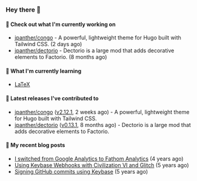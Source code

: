 ### Hey there 👋

#### 👷 Check out what I'm currently working on

- [jpanther/congo](https://github.com/jpanther/congo) - A powerful, lightweight theme for Hugo built with Tailwind CSS. (2 days ago)
- [jpanther/dectorio](https://github.com/jpanther/dectorio) - Dectorio is a large mod that adds decorative elements to Factorio. (8 months ago)

#### 🌱 What I'm currently learning
- [LaTeX](https://www.latex-project.org)

#### 🔭 Latest releases I've contributed to

- [jpanther/congo](https://github.com/jpanther/congo) ([v2.12.1](https://github.com/jpanther/congo/releases/tag/v2.12.1), 2 weeks ago) - A powerful, lightweight theme for Hugo built with Tailwind CSS.
- [jpanther/dectorio](https://github.com/jpanther/dectorio) ([v0.13.1](https://github.com/jpanther/dectorio/releases/tag/v0.13.1), 8 months ago) - Dectorio is a large mod that adds decorative elements to Factorio.

#### 📜 My recent blog posts

- [I switched from Google Analytics to Fathom Analytics](https://jamespanther.com/writings/i-switched-from-google-analytics-to-fathom-analytics/) (4 years ago)
- [Using Keybase Webhooks with Civilization VI and Glitch](https://jamespanther.com/writings/using-keybase-webhooks-with-civilization-vi/) (5 years ago)
- [Signing GitHub commits using Keybase](https://jamespanther.com/writings/signing-github-commits-using-keybase/) (5 years ago)
